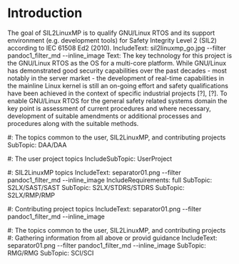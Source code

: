 # Introduction

The goal of SIL2LinuxMP is to qualify GNU/Linux RTOS and its support
environment (e.g. development tools) for Safety Integrity Level 2 (SIL2)
according to IEC 61508 Ed2 (2010).
IncludeText: sil2linuxmp_go.jpg --filter pandoc1_filter_md --inline_image
Text:
The key technology for this project is the GNU/Linux RTOS as the OS for a
multi-core platform. While GNU/Linux has demonstrated good security
capabilities over the past decades - most notably in the server market -
the development of real-time capabilities in the mainline Linux kernel is
still an on-going effort and safety qualifications have been achieved in 
the context of specific industrial projects [?], [?]. To enable GNU/Linux
RTOS for the general safety related systems domain the key point is assessment
of current procedures and where necessary, development of suitable amendments
or additional processes and procedures along with the suitable methods.

#: The topics common to the user, SIL2LinuxMP, and contributing projects
SubTopic: DAA/DAA

#: The user project topics
IncludeSubTopic: UserProject

#: SIL2LinuxMP topics
IncludeText: separator01.png --filter pandoc1_filter_md --inline_image
IncludeRequirements: full
SubTopic: S2LX/SAST/SAST
SubTopic: S2LX/STDRS/STDRS
SubTopic: S2LX/RMP/RMP


#: Contributing project topics
IncludeText: separator01.png --filter pandoc1_filter_md --inline_image


#: The topics common to the user, SIL2LinuxMP, and contributing projects
#: Gathering information from all above or provid guidance
IncludeText: separator01.png --filter pandoc1_filter_md --inline_image
SubTopic: RMG/RMG
SubTopic: SCI/SCI

